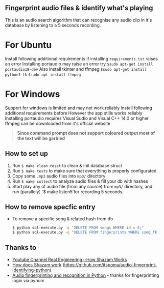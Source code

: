 ## Fingerprint audio files & identify what's playing
   This is an audio search algorithm that can recognise any audio clip in it's database by listening to a 5 seconds recording.
   # For Ubuntu
   Install following additional requirements if installing `requirements.txt` raises an error
   Installing portaudio may raise an error try 
      `$sudo apt-get install portaudio19-dev`
   Also install tkinter and ffmpeg
      `$sudo apt-get install python3-tk`
      `$sudo apt install ffmpeg`

    
   # For Windows
 Support for windows is limited and may not work reliably 
 Install following additional requirements before
 However the app stills works reliably
 Installing portaudio requires Visual Sudio and Visual C++ 14.0 or higher
 ffmpeg can be downloaded from it's official website
 >**Since command prompt does not support coloured output most of the text will be garbled**



## How to set up 

1. Run `$ make clean reset` to clean & init database struct
2. Run `$ make tests` to make sure that everything is properly configurated
3. Copy some `.mp3` audio files into `mp3/` directory
4. Run `$ make collect` to analyze audio files & fill your db with hashes
5. Start play any of audio file (from any source) from `mp3/` directory, and run (parallely) `$ make listen5'for recording 5 seconds.


## How to remove specfic entry
- To remove a specific song & related hash from db

  ```bash
  $ python sql-execute.py -q "DELETE FROM songs WHERE id = 6;"
  $ python sql-execute.py -q "DELETE FROM fingerprints WHERE song_fk = 6;"
  ```

## Thanks to
- [Youtube Channel Real Engineering--How Shazam Works](https://www.youtube.com/watch?v=kMNSAhsyiDg)
- [How does Shazam work](http://coding-geek.com/how-shazam-works)
  (https://github.com/itspoma/audio-fingerprint-identifying-python)
- [Audio fingerprinting and recognition in Python](https://github.com/worldveil/dejavu) - thanks for fingerprinting login via   pynum

